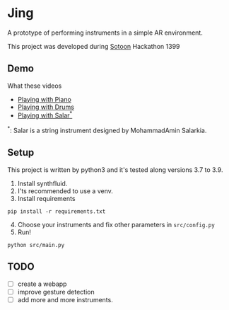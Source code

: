 # Jing

A prototype of performing instruments in a simple AR environment.

This project was developed during [Sotoon](https://sotoon.ir) Hackathon 1399

## Demo

What these videos

- [Playing with Piano](https://sesajad.me/box/Piano.mp4)
- [Playing with Drums](https://sesajad.me/box/Drums.mp4)
- [Playing with Salar<sup>*</sup>](https://sesajad.me/box/Salar.mp4)

<sup>*</sup>: Salar is a string instrument designed by MohammadAmin Salarkia.



## Setup

This project is written by python3 and it's tested along versions 3.7 to 3.9.

1. Install synthfluid.
2. I'ts recommended to use a venv.
3. Install requirements
```
pip install -r requirements.txt
```
4. Choose your instruments and fix other parameters in `src/config.py`
5. Run!
```
python src/main.py
```

## TODO

- [ ] create a webapp
- [ ] improve gesture detection
- [ ] add more and more instruments.
